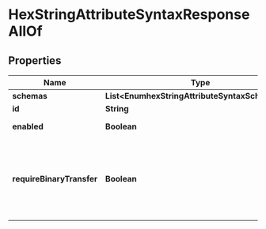 

# HexStringAttributeSyntaxResponseAllOf


## Properties

| Name | Type | Description | Notes |
|------------ | ------------- | ------------- | -------------|
|**schemas** | **List&lt;EnumhexStringAttributeSyntaxSchemaUrn&gt;** |  |  [optional] |
|**id** | **String** | Name of the Attribute Syntax |  [optional] |
|**enabled** | **Boolean** | Indicates whether the Attribute Syntax is enabled. |  [optional] |
|**requireBinaryTransfer** | **Boolean** | Indicates whether values of this attribute are required to have a \&quot;binary\&quot; transfer option as described in RFC 4522. Attributes with this syntax will generally be referenced with names including \&quot;;binary\&quot; (e.g., \&quot;userCertificate;binary\&quot;). |  [optional] |



